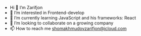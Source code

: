 - Hi 👋 I’m Zarifjon
- 👀 I’m interested in Frontend-develop 
- 🌱 I’m currently learning JavaScript and his frameworks: React
- 💞️ I’m looking to collaborate on a growing company
- 📫 How to reach me shomakhmudovzarifjon@icloud.com

<!---
Zarif001/Zarif001 is a ✨ special ✨ repository because its `README.md` (this file) appears on your GitHub profile.
You can click the Preview link to take a look at your changes.
--->
